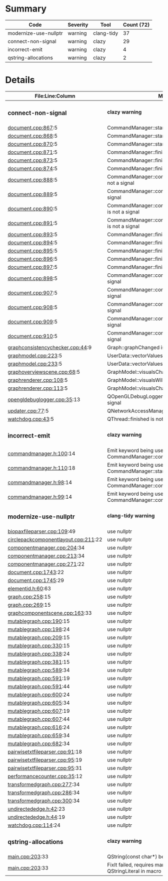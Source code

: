 # Summary
| Code | Severity | Tool | Count (72) |
|---|---|---|---|
| modernize-use-nullptr | warning | clang-tidy | 37 |
| connect-non-signal | warning | clazy | 29 |
| incorrect-emit | warning | clazy | 4 |
| qstring-allocations | warning | clazy | 2 |
# Details
| File:Line:Column | Message |
|---|---|
| <h3>connect-non-signal</h3> | <h4>clazy warning</h4> |
| [document.cpp:867](https://github.com/graphia-app/graphia/blob/debug/source/app/ui/document.cpp#L867 "source/app/ui/document.cpp:867"):5 | CommandManager::started is not a signal |
| [document.cpp:868](https://github.com/graphia-app/graphia/blob/debug/source/app/ui/document.cpp#L868 "source/app/ui/document.cpp:868"):5 | CommandManager::started is not a signal |
| [document.cpp:870](https://github.com/graphia-app/graphia/blob/debug/source/app/ui/document.cpp#L870 "source/app/ui/document.cpp:870"):5 | CommandManager::started is not a signal |
| [document.cpp:871](https://github.com/graphia-app/graphia/blob/debug/source/app/ui/document.cpp#L871 "source/app/ui/document.cpp:871"):5 | CommandManager::finished is not a signal |
| [document.cpp:873](https://github.com/graphia-app/graphia/blob/debug/source/app/ui/document.cpp#L873 "source/app/ui/document.cpp:873"):5 | CommandManager::finished is not a signal |
| [document.cpp:874](https://github.com/graphia-app/graphia/blob/debug/source/app/ui/document.cpp#L874 "source/app/ui/document.cpp:874"):5 | CommandManager::finished is not a signal |
| [document.cpp:888](https://github.com/graphia-app/graphia/blob/debug/source/app/ui/document.cpp#L888 "source/app/ui/document.cpp:888"):5 | CommandManager::commandProgressChanged is not a signal |
| [document.cpp:889](https://github.com/graphia-app/graphia/blob/debug/source/app/ui/document.cpp#L889 "source/app/ui/document.cpp:889"):5 | CommandManager::commandVerbChanged is not a signal |
| [document.cpp:890](https://github.com/graphia-app/graphia/blob/debug/source/app/ui/document.cpp#L890 "source/app/ui/document.cpp:890"):5 | CommandManager::commandIsCancellableChanged is not a signal |
| [document.cpp:891](https://github.com/graphia-app/graphia/blob/debug/source/app/ui/document.cpp#L891 "source/app/ui/document.cpp:891"):5 | CommandManager::commandIsCancellingChanged is not a signal |
| [document.cpp:893](https://github.com/graphia-app/graphia/blob/debug/source/app/ui/document.cpp#L893 "source/app/ui/document.cpp:893"):5 | CommandManager::finished is not a signal |
| [document.cpp:894](https://github.com/graphia-app/graphia/blob/debug/source/app/ui/document.cpp#L894 "source/app/ui/document.cpp:894"):5 | CommandManager::finished is not a signal |
| [document.cpp:895](https://github.com/graphia-app/graphia/blob/debug/source/app/ui/document.cpp#L895 "source/app/ui/document.cpp:895"):5 | CommandManager::finished is not a signal |
| [document.cpp:896](https://github.com/graphia-app/graphia/blob/debug/source/app/ui/document.cpp#L896 "source/app/ui/document.cpp:896"):5 | CommandManager::finished is not a signal |
| [document.cpp:897](https://github.com/graphia-app/graphia/blob/debug/source/app/ui/document.cpp#L897 "source/app/ui/document.cpp:897"):5 | CommandManager::finished is not a signal |
| [document.cpp:898](https://github.com/graphia-app/graphia/blob/debug/source/app/ui/document.cpp#L898 "source/app/ui/document.cpp:898"):5 | CommandManager::commandCompleted is not a signal |
| [document.cpp:907](https://github.com/graphia-app/graphia/blob/debug/source/app/ui/document.cpp#L907 "source/app/ui/document.cpp:907"):5 | CommandManager::commandStackCleared is not a signal |
| [document.cpp:908](https://github.com/graphia-app/graphia/blob/debug/source/app/ui/document.cpp#L908 "source/app/ui/document.cpp:908"):5 | CommandManager::commandStackCleared is not a signal |
| [document.cpp:909](https://github.com/graphia-app/graphia/blob/debug/source/app/ui/document.cpp#L909 "source/app/ui/document.cpp:909"):5 | CommandManager::commandStackCleared is not a signal |
| [document.cpp:910](https://github.com/graphia-app/graphia/blob/debug/source/app/ui/document.cpp#L910 "source/app/ui/document.cpp:910"):5 | CommandManager::commandStackCleared is not a signal |
| [graphconsistencychecker.cpp:44](https://github.com/graphia-app/graphia/blob/debug/source/app/graph/graphconsistencychecker.cpp#L44 "source/app/graph/graphconsistencychecker.cpp:44"):9 | Graph::graphChanged is not a signal |
| [graphmodel.cpp:223](https://github.com/graphia-app/graphia/blob/debug/source/app/graph/graphmodel.cpp#L223 "source/app/graph/graphmodel.cpp:223"):5 | UserData::vectorValuesChanged is not a signal |
| [graphmodel.cpp:233](https://github.com/graphia-app/graphia/blob/debug/source/app/graph/graphmodel.cpp#L233 "source/app/graph/graphmodel.cpp:233"):5 | UserData::vectorValuesChanged is not a signal |
| [graphoverviewscene.cpp:68](https://github.com/graphia-app/graphia/blob/debug/source/app/rendering/graphoverviewscene.cpp#L68 "source/app/rendering/graphoverviewscene.cpp:68"):5 | GraphModel::visualsChanged is not a signal |
| [graphrenderer.cpp:108](https://github.com/graphia-app/graphia/blob/debug/source/app/rendering/graphrenderer.cpp#L108 "source/app/rendering/graphrenderer.cpp:108"):5 | GraphModel::visualsWillChange is not a signal |
| [graphrenderer.cpp:113](https://github.com/graphia-app/graphia/blob/debug/source/app/rendering/graphrenderer.cpp#L113 "source/app/rendering/graphrenderer.cpp:113"):5 | GraphModel::visualsChanged is not a signal |
| [opengldebuglogger.cpp:35](https://github.com/graphia-app/graphia/blob/debug/source/app/rendering/opengldebuglogger.cpp#L35 "source/app/rendering/opengldebuglogger.cpp:35"):13 | QOpenGLDebugLogger::messageLogged is not a signal |
| [updater.cpp:77](https://github.com/graphia-app/graphia/blob/debug/source/app/updates/updater.cpp#L77 "source/app/updates/updater.cpp:77"):5 | QNetworkAccessManager::finished is not a signal |
| [watchdog.cpp:43](https://github.com/graphia-app/graphia/blob/debug/source/app/watchdog.cpp#L43 "source/app/watchdog.cpp:43"):5 | QThread::finished is not a signal |
| <h3>incorrect-emit</h3> | <h4>clazy warning</h4> |
| [commandmanager.h:100](https://github.com/graphia-app/graphia/blob/debug/source/app/commands/commandmanager.h#L100 "source/app/commands/commandmanager.h:100"):14 | Emit keyword being used with non-signal CommandManager::commandIsCancellableChanged |
| [commandmanager.h:110](https://github.com/graphia-app/graphia/blob/debug/source/app/commands/commandmanager.h#L110 "source/app/commands/commandmanager.h:110"):18 | Emit keyword being used with non-signal CommandManager::started |
| [commandmanager.h:98](https://github.com/graphia-app/graphia/blob/debug/source/app/commands/commandmanager.h#L98 "source/app/commands/commandmanager.h:98"):14 | Emit keyword being used with non-signal CommandManager::commandProgressChanged |
| [commandmanager.h:99](https://github.com/graphia-app/graphia/blob/debug/source/app/commands/commandmanager.h#L99 "source/app/commands/commandmanager.h:99"):14 | Emit keyword being used with non-signal CommandManager::commandVerbChanged |
| <h3>modernize-use-nullptr</h3> | <h4>clang-tidy warning</h4> |
| [biopaxfileparser.cpp:109](https://github.com/graphia-app/graphia/blob/debug/source/shared/loading/biopaxfileparser.cpp#L109 "source/shared/loading/biopaxfileparser.cpp:109"):49 | use nullptr |
| [circlepackcomponentlayout.cpp:211](https://github.com/graphia-app/graphia/blob/debug/source/app/layout/circlepackcomponentlayout.cpp#L211 "source/app/layout/circlepackcomponentlayout.cpp:211"):22 | use nullptr |
| [componentmanager.cpp:204](https://github.com/graphia-app/graphia/blob/debug/source/app/graph/componentmanager.cpp#L204 "source/app/graph/componentmanager.cpp:204"):34 | use nullptr |
| [componentmanager.cpp:213](https://github.com/graphia-app/graphia/blob/debug/source/app/graph/componentmanager.cpp#L213 "source/app/graph/componentmanager.cpp:213"):34 | use nullptr |
| [componentmanager.cpp:271](https://github.com/graphia-app/graphia/blob/debug/source/app/graph/componentmanager.cpp#L271 "source/app/graph/componentmanager.cpp:271"):22 | use nullptr |
| [document.cpp:1743](https://github.com/graphia-app/graphia/blob/debug/source/app/ui/document.cpp#L1743 "source/app/ui/document.cpp:1743"):22 | use nullptr |
| [document.cpp:1745](https://github.com/graphia-app/graphia/blob/debug/source/app/ui/document.cpp#L1745 "source/app/ui/document.cpp:1745"):29 | use nullptr |
| [elementid.h:60](https://github.com/graphia-app/graphia/blob/debug/source/shared/graph/elementid.h#L60 "source/shared/graph/elementid.h:60"):63 | use nullptr |
| [graph.cpp:258](https://github.com/graphia-app/graphia/blob/debug/source/app/graph/graph.cpp#L258 "source/app/graph/graph.cpp:258"):15 | use nullptr |
| [graph.cpp:269](https://github.com/graphia-app/graphia/blob/debug/source/app/graph/graph.cpp#L269 "source/app/graph/graph.cpp:269"):15 | use nullptr |
| [graphcomponentscene.cpp:163](https://github.com/graphia-app/graphia/blob/debug/source/app/rendering/graphcomponentscene.cpp#L163 "source/app/rendering/graphcomponentscene.cpp:163"):33 | use nullptr |
| [mutablegraph.cpp:190](https://github.com/graphia-app/graphia/blob/debug/source/app/graph/mutablegraph.cpp#L190 "source/app/graph/mutablegraph.cpp:190"):15 | use nullptr |
| [mutablegraph.cpp:198](https://github.com/graphia-app/graphia/blob/debug/source/app/graph/mutablegraph.cpp#L198 "source/app/graph/mutablegraph.cpp:198"):24 | use nullptr |
| [mutablegraph.cpp:209](https://github.com/graphia-app/graphia/blob/debug/source/app/graph/mutablegraph.cpp#L209 "source/app/graph/mutablegraph.cpp:209"):15 | use nullptr |
| [mutablegraph.cpp:330](https://github.com/graphia-app/graphia/blob/debug/source/app/graph/mutablegraph.cpp#L330 "source/app/graph/mutablegraph.cpp:330"):15 | use nullptr |
| [mutablegraph.cpp:338](https://github.com/graphia-app/graphia/blob/debug/source/app/graph/mutablegraph.cpp#L338 "source/app/graph/mutablegraph.cpp:338"):24 | use nullptr |
| [mutablegraph.cpp:381](https://github.com/graphia-app/graphia/blob/debug/source/app/graph/mutablegraph.cpp#L381 "source/app/graph/mutablegraph.cpp:381"):15 | use nullptr |
| [mutablegraph.cpp:589](https://github.com/graphia-app/graphia/blob/debug/source/app/graph/mutablegraph.cpp#L589 "source/app/graph/mutablegraph.cpp:589"):34 | use nullptr |
| [mutablegraph.cpp:591](https://github.com/graphia-app/graphia/blob/debug/source/app/graph/mutablegraph.cpp#L591 "source/app/graph/mutablegraph.cpp:591"):19 | use nullptr |
| [mutablegraph.cpp:591](https://github.com/graphia-app/graphia/blob/debug/source/app/graph/mutablegraph.cpp#L591 "source/app/graph/mutablegraph.cpp:591"):44 | use nullptr |
| [mutablegraph.cpp:600](https://github.com/graphia-app/graphia/blob/debug/source/app/graph/mutablegraph.cpp#L600 "source/app/graph/mutablegraph.cpp:600"):24 | use nullptr |
| [mutablegraph.cpp:605](https://github.com/graphia-app/graphia/blob/debug/source/app/graph/mutablegraph.cpp#L605 "source/app/graph/mutablegraph.cpp:605"):34 | use nullptr |
| [mutablegraph.cpp:607](https://github.com/graphia-app/graphia/blob/debug/source/app/graph/mutablegraph.cpp#L607 "source/app/graph/mutablegraph.cpp:607"):19 | use nullptr |
| [mutablegraph.cpp:607](https://github.com/graphia-app/graphia/blob/debug/source/app/graph/mutablegraph.cpp#L607 "source/app/graph/mutablegraph.cpp:607"):44 | use nullptr |
| [mutablegraph.cpp:616](https://github.com/graphia-app/graphia/blob/debug/source/app/graph/mutablegraph.cpp#L616 "source/app/graph/mutablegraph.cpp:616"):24 | use nullptr |
| [mutablegraph.cpp:659](https://github.com/graphia-app/graphia/blob/debug/source/app/graph/mutablegraph.cpp#L659 "source/app/graph/mutablegraph.cpp:659"):34 | use nullptr |
| [mutablegraph.cpp:682](https://github.com/graphia-app/graphia/blob/debug/source/app/graph/mutablegraph.cpp#L682 "source/app/graph/mutablegraph.cpp:682"):34 | use nullptr |
| [pairwisetxtfileparser.cpp:91](https://github.com/graphia-app/graphia/blob/debug/source/shared/loading/pairwisetxtfileparser.cpp#L91 "source/shared/loading/pairwisetxtfileparser.cpp:91"):18 | use nullptr |
| [pairwisetxtfileparser.cpp:95](https://github.com/graphia-app/graphia/blob/debug/source/shared/loading/pairwisetxtfileparser.cpp#L95 "source/shared/loading/pairwisetxtfileparser.cpp:95"):19 | use nullptr |
| [pairwisetxtfileparser.cpp:95](https://github.com/graphia-app/graphia/blob/debug/source/shared/loading/pairwisetxtfileparser.cpp#L95 "source/shared/loading/pairwisetxtfileparser.cpp:95"):31 | use nullptr |
| [performancecounter.cpp:35](https://github.com/graphia-app/graphia/blob/debug/source/shared/utils/performancecounter.cpp#L35 "source/shared/utils/performancecounter.cpp:35"):12 | use nullptr |
| [transformedgraph.cpp:277](https://github.com/graphia-app/graphia/blob/debug/source/app/transform/transformedgraph.cpp#L277 "source/app/transform/transformedgraph.cpp:277"):34 | use nullptr |
| [transformedgraph.cpp:286](https://github.com/graphia-app/graphia/blob/debug/source/app/transform/transformedgraph.cpp#L286 "source/app/transform/transformedgraph.cpp:286"):34 | use nullptr |
| [transformedgraph.cpp:300](https://github.com/graphia-app/graphia/blob/debug/source/app/transform/transformedgraph.cpp#L300 "source/app/transform/transformedgraph.cpp:300"):34 | use nullptr |
| [undirectededge.h:42](https://github.com/graphia-app/graphia/blob/debug/source/shared/graph/undirectededge.h#L42 "source/shared/graph/undirectededge.h:42"):23 | use nullptr |
| [undirectededge.h:44](https://github.com/graphia-app/graphia/blob/debug/source/shared/graph/undirectededge.h#L44 "source/shared/graph/undirectededge.h:44"):19 | use nullptr |
| [watchdog.cpp:114](https://github.com/graphia-app/graphia/blob/debug/source/app/watchdog.cpp#L114 "source/app/watchdog.cpp:114"):24 | use nullptr |
| <h3>qstring-allocations</h3> | <h4>clazy warning</h4> |
| [main.cpp:203](https://github.com/graphia-app/graphia/blob/debug/source/app/main.cpp#L203 "source/app/main.cpp:203"):33 | QString(const char*) being called |
| [main.cpp:203](https://github.com/graphia-app/graphia/blob/debug/source/app/main.cpp#L203 "source/app/main.cpp:203"):33 | FixIt failed, requires manual intervention:  Can't use QStringLiteral in macro |
